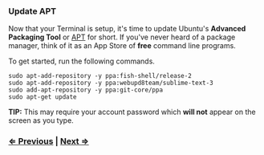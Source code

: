 ### Update APT

Now that your Terminal is setup, it's time to update Ubuntu's **Advanced Packaging Tool** or [APT](https://help.ubuntu.com/lts/serverguide/apt-get.html) for short. If you've never heard of a package manager, think of it as an App Store of **free** command line programs.

To get started, run the following commands.

```
sudo apt-add-repository -y ppa:fish-shell/release-2
sudo apt-add-repository -y ppa:webupd8team/sublime-text-3
sudo add-apt-repository -y ppa:git-core/ppa
sudo apt-get update
```

**TIP:** This may require your account password which **will not** appear on the screen as you type.


### [⇐ Previous](1_terminal.md) | [Next ⇒](3_fish.md)
